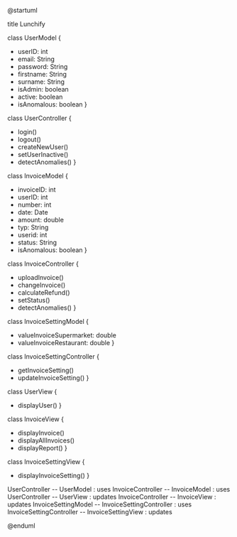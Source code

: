 @startuml

title Lunchify

class UserModel {
  + userID: int
  + email: String
  + password: String
  + firstname: String
  + surname: String
  + isAdmin: boolean
  + active: boolean
  + isAnomalous: boolean
}

class UserController {
  + login()
  + logout()
  + createNewUser()
  + setUserInactive()
  + detectAnomalies()
}

class InvoiceModel {
  + invoiceID: int
  + userID: int
  + number: int
  + date: Date
  + amount: double
  + typ: String
  + userid: int
  + status: String
  + isAnomalous: boolean
}

class InvoiceController {
  + uploadInvoice()
  + changeInvoice()
  + calculateRefund()
  + setStatus()
  + detectAnomalies()
}

class InvoiceSettingModel {
  + valueInvoiceSupermarket: double
  + valueInvoiceRestaurant: double
}

class InvoiceSettingController {
  + getInvoiceSetting()
  + updateInvoiceSetting()
}

class UserView {
+ displayUser()
}

class InvoiceView {
  + displayInvoice()
  + displayAllInvoices()
  + displayReport()
}

class InvoiceSettingView {
  + displayInvoiceSetting()
}

UserController -- UserModel : uses
InvoiceController -- InvoiceModel : uses
UserController -- UserView : updates
InvoiceController -- InvoiceView : updates
InvoiceSettingModel -- InvoiceSettingController : uses
InvoiceSettingController -- InvoiceSettingView : updates

@enduml
